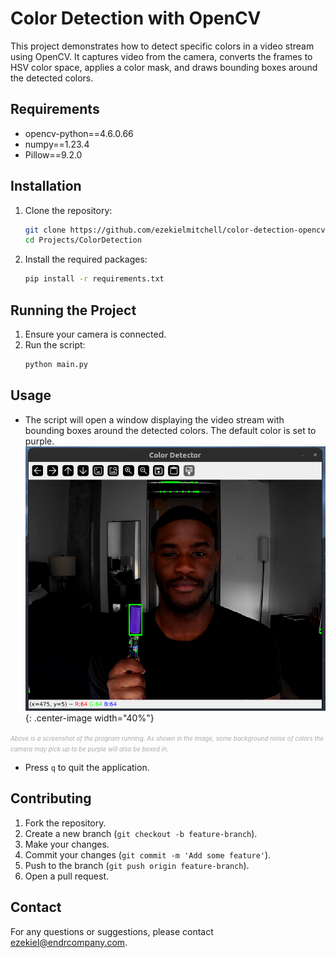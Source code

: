 # Color Detection with OpenCV

This project demonstrates how to detect specific colors in a video stream using OpenCV. It captures video from the camera, converts the frames to HSV color space, applies a color mask, and draws bounding boxes around the detected colors.

## Requirements

- opencv-python==4.6.0.66
- numpy==1.23.4
- Pillow==9.2.0

## Installation

1. Clone the repository:
    ```sh
    git clone https://github.com/ezekielmitchell/color-detection-opencv.git
    cd Projects/ColorDetection
    ```

2. Install the required packages:
    ```sh
    pip install -r requirements.txt
    ```

## Running the Project

1. Ensure your camera is connected.
2. Run the script:
    ```sh
    python main.py
    ```

## Usage

- The script will open a window displaying the video stream with bounding boxes around the detected colors. The default color is set to purple.
![pass](data/pass.png){: .center-image width="40%"}

<span style="font-size: 70%; color: darkgrey;">_Above is a screenshot of the program running. As shown in the image, some background noise of colors the camera may pick up to be purple will also be boxed in._</span>

- Press `q` to quit the application.

## Contributing

1. Fork the repository.
2. Create a new branch (`git checkout -b feature-branch`).
3. Make your changes.
4. Commit your changes (`git commit -m 'Add some feature'`).
5. Push to the branch (`git push origin feature-branch`).
6. Open a pull request.

## Contact

For any questions or suggestions, please contact [ezekiel@endrcompany.com](mailto:yezekiel@endrcompany.com).